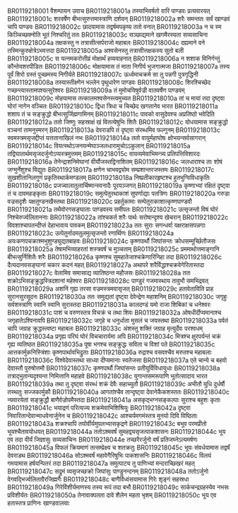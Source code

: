 BR0119218001	वैशम्पायन उवाच
BR0119218001a	तस्याभिवर्षतो वारि पाण्डवः प्रत्यवारयत्
BR0119218001c	शरवर्षेण बीभत्सुरुत्तमास्त्राणि दर्शयन्
BR0119218002a	शरैः समन्ततः सर्वं खाण्डवं चापि पाण्डवः
BR0119218002c	छादयामास तद्वर्षमपकृष्य ततो वनात्
BR0119218003a	न च स्म किञ्चिच्छक्नोति भूतं निश्चरितुं ततः
BR0119218003c	सञ्छाद्यमाने खगमैरस्यता सव्यसाचिना
BR0119218004a	तक्षकस्तु न तत्रासीत्सर्पराजो महाबलः
BR0119218004c	दह्यमाने वने तस्मिन्कुरुक्षेत्रेऽभवत्तदा
BR0119218005a	अश्वसेनस्तु तत्रासीत्तक्षकस्य सुतो बली
BR0119218005c	स यत्नमकरोत्तीव्रं मोक्षार्थं हव्यवाहनात्
BR0119218006a	न शशाक विनिर्गन्तुं कौन्तेयशरपीडितः
BR0119218006c	मोक्षयामास तं माता निगीर्य भुजगात्मजा
BR0119218007a	तस्य पूर्वं शिरो ग्रस्तं पुच्छमस्य निगीर्यते
BR0119218007c	ऊर्ध्वमाचक्रमे सा तु पन्नगी पुत्रगृद्धिनी
BR0119218008a	तस्यास्तीक्ष्णेन भल्लेन पृथुधारेण पाण्डवः
BR0119218008c	शिरश्चिच्छेद गच्छन्त्यास्तामपश्यत्सुरेश्वरः
BR0119218009a	तं मुमोचयिषुर्वज्री वातवर्षेण पाण्डवम्
BR0119218009c	मोहयामास तत्कालमश्वसेनस्त्वमुच्यत
BR0119218010a	तां च मायां तदा दृष्ट्वा घोरां नागेन वञ्चितः
BR0119218010c	द्विधा त्रिधा च चिच्छेद खगतानेव भारत
BR0119218011a	शशाप तं च सङ्क्रुद्धो बीभत्सुर्जिह्मगामिनम्
BR0119218011c	पावको वासुदेवश्च अप्रतिष्ठो भवेदिति
BR0119218012a	ततो जिष्णुः सहस्राक्षं खं वितत्येषुभिः शितैः
BR0119218012c	योधयामास सङ्क्रुद्धो वञ्चनां तामनुस्मरन्
BR0119218013a	देवराडपि तं दृष्ट्वा संरब्धमिव फल्गुनम्
BR0119218013c	स्वमस्त्रमसृजद्दीप्तं यत्ततानाखिलं नभः
BR0119218014a	ततो वायुर्महाघोषः क्षोभयन्सर्वसागरान्
BR0119218014c	वियत्स्थोऽजनयन्मेघाञ्जलधारामुचोऽऽकुलान्
BR0119218015a	तद्विघातार्थमसृजदर्जुनोऽप्यस्त्रमुत्तमम्
BR0119218015c	वायव्यमेवाभिमन्त्र्य प्रतिपत्तिविशारदः
BR0119218016a	तेनेन्द्राशनिमेघानां वीर्यौजस्तद्विनाशितम्
BR0119218016c	जलधाराश्च ताः शोषं जग्मुर्नेशुश्च विद्युतः
BR0119218017a	क्षणेन चाभवद्व्योम सम्प्रशान्तरजस्तमः
BR0119218017c	सुखशीतानिलगुणं प्रकृतिस्थार्कमण्डलम्
BR0119218018a	निष्प्रतीकारहृष्टश्च हुतभुग्विविधाकृतिः
BR0119218018c	प्रजज्वालातुलार्चिष्मान्स्वनादैः पूरयञ्जगत्
BR0119218019a	कृष्णाभ्यां रक्षितं दृष्ट्वा तं च दावमहङ्कृताः
BR0119218019c	समुत्पेतुरथाकाशं सुपर्णाद्याः पतत्रिणः
BR0119218020a	गरुडा वज्रसदृशैः पक्षतुण्डनखैस्तथा
BR0119218020c	प्रहर्तुकामाः सम्पेतुराकाशात्कृष्णपाण्डवौ
BR0119218021a	तथैवोरगसङ्घाताः पाण्डवस्य समीपतः
BR0119218021c	उत्सृजन्तो विषं घोरं निश्चेरुर्ज्वलिताननाः
BR0119218022a	तांश्चकर्त शरैः पार्थः सरोषान्दृश्य खेचरान्
BR0119218022c	विवशाश्चापतन्दीप्तं देहाभावाय पावकम्
BR0119218023a	ततः सुराः सगन्धर्वा यक्षराक्षसपन्नगाः
BR0119218023c	उत्पेतुर्नादमतुलमुत्सृजन्तो रणार्थिणः
BR0119218024a	अयःकणपचक्राश्मभुशुण्ड्युद्यतबाहवः
BR0119218024c	कृष्णपार्थौ जिघांसन्तः क्रोधसम्मूर्च्छितौजसः
BR0119218025a	तेषामभिव्याहरतां शस्त्रवर्षं च मुञ्चताम्
BR0119218025c	प्रममाथोत्तमाङ्गानि बीभत्सुर्निशितैः शरैः
BR0119218026a	कृष्णश्च सुमहातेजाश्चक्रेणारिनिहा तदा
BR0119218026c	दैत्यदानवसङ्घानां चकार कदनं महत्
BR0119218027a	अथापरे शरैर्विद्धाश्चक्रवेगेरितास्तदा
BR0119218027c	वेलामिव समासाद्य व्यातिष्ठन्त महौजसः
BR0119218028a	ततः शक्रोऽभिसङ्क्रुद्धस्त्रिदशानां महेश्वरः
BR0119218028c	पाण्डुरं गजमास्थाय तावुभौ समभिद्रवत्
BR0119218029a	अशनिं गृह्य तरसा वज्रमस्त्रमवासृजत्
BR0119218029c	हतावेताविति प्राह सुरानसुरसूदनः
BR0119218030a	ततः समुद्यतां दृष्ट्वा देवेन्द्रेण महाशनिम्
BR0119218030c	जगृहुः सर्वशस्त्राणि स्वानि स्वानि सुरास्तदा
BR0119218031a	कालदण्डं यमो राजा शिबिकां च धनेश्वरः
BR0119218031c	पाशं च वरुणस्तत्र विचक्रं च तथा शिवः
BR0119218032a	ओषधीर्दीप्यमानाश्च जगृहातेऽश्विनावपि
BR0119218032c	जगृहे च धनुर्धाता मुसलं च जयस्तथा
BR0119218033a	पर्वतं चापि जग्राह क्रुद्धस्त्वष्टा महाबलः
BR0119218033c	अंशस्तु शक्तिं जग्राह मृत्युर्देवः परश्वधम्
BR0119218034a	प्रगृह्य परिघं घोरं विचचारार्यमा अपि
BR0119218034c	मित्रश्च क्षुरपर्यन्तं चक्रं गृह्य व्यतिष्ठत
BR0119218035a	पूषा भगश्च सङ्क्रुद्धः सविता च विशां पते
BR0119218035c	आत्तकार्मुकनिस्त्रिंशाः कृष्णपार्थावभिद्रुताः
BR0119218036a	रुद्राश्च वसवश्चैव मरुतश्च महाबलाः
BR0119218036c	विश्वेदेवास्तथा साध्या दीप्यमानाः स्वतेजसा
BR0119218037a	एते चान्ये च बहवो देवास्तौ पुरुषोत्तमौ
BR0119218037c	कृष्णपार्थौ जिघांसन्तः प्रतीयुर्विविधायुधाः
BR0119218038a	तत्राद्भुतान्यदृश्यन्त निमित्तानि महाहवे
BR0119218038c	युगान्तसमरूपाणि भूतोत्सादाय भारत
BR0119218039a	तथा तु दृष्ट्वा संरब्धं शक्रं देवैः सहाच्युतौ
BR0119218039c	अभीतौ युधि दुर्धर्षौ तस्थतुः सज्जकार्मुकौ
BR0119218040a	आगतांश्चैव तान्दृष्ट्वा देवानेकैकशस्ततः
BR0119218040c	न्यवारयेतां सङ्क्रुद्धौ बाणैर्वज्रोपमैस्तदा
BR0119218041a	असकृद्भग्नसङ्कल्पाः सुराश्च बहुशः कृताः
BR0119218041c	भयाद्रणं परित्यज्य शक्रमेवाभिशिश्रियुः
BR0119218042a	दृष्ट्वा निवारितान्देवान्माधवेनार्जुनेन च
BR0119218042c	आश्चर्यमगमंस्तत्र मुनयो दिवि विष्ठिताः
BR0119218043a	शक्रश्चापि तयोर्वीर्यमुपलभ्यासकृद्रणे
BR0119218043c	बभूव परमप्रीतो भूयश्चैतावयोधयत्
BR0119218044a	ततोऽश्मवर्षं सुमहद्व्यसृजत्पाकशासनः
BR0119218044c	भूय एव तदा वीर्यं जिज्ञासुः सव्यसाचिनः
BR0119218044e	तच्छरैरर्जुनो वर्षं प्रतिजघ्नेऽत्यमर्षणः
BR0119218045a	विफलं क्रियमाणं तत्सम्प्रेक्ष्य च शतक्रतुः
BR0119218045c	भूयः संवर्धयामास तद्वर्षं देवराडथ
BR0119218046a	सोऽश्मवर्षं महावेगैरिषुभिः पाकशासनिः
BR0119218046c	विलयं गमयामास हर्षयन्पितरं तदा
BR0119218047a	समुत्पाट्य तु पाणिभ्यां मन्दराच्छिखरं महत्
BR0119218047c	सद्रुमं व्यसृजच्छक्रो जिघांसुः पाण्डुनन्दनम्
BR0119218048a	ततोऽर्जुनो वेगवद्भिर्ज्वलिताग्रैरजिह्मगैः
BR0119218048c	बाणैर्विध्वंसयामास गिरेः शृङ्गं सहस्रधा
BR0119218049a	गिरेर्विशीर्यमाणस्य तस्य रूपं तदा बभौ
BR0119218049c	सार्कचन्द्रग्रहस्येव नभसः प्रविशीर्यतः
BR0119218050a	तेनावाक्पतता दावे शैलेन महता भृशम्
BR0119218050c	भूय एव हतास्तत्र प्राणिनः खाण्डवालयाः
